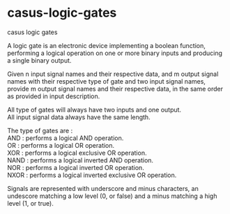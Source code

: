 # casus-logic-gates
casus logic gates

A logic gate is an electronic device implementing a boolean function, performing a logical operation on one or more binary inputs and producing a single binary output.  
  
Given n input signal names and their respective data, and m output signal names with their respective type of gate and two input signal names, provide m output signal names and their respective data, in the same order as provided in input description.  
  
All type of gates will always have two inputs and one output.  
All input signal data always have the same length.  
  
The type of gates are :  
AND : performs a logical AND operation.  
OR : performs a logical OR operation.  
XOR : performs a logical exclusive OR operation.  
NAND : performs a logical inverted AND operation.  
NOR : performs a logical inverted OR operation.  
NXOR : performs a logical inverted exclusive OR operation.  
  
Signals are represented with underscore and minus characters, an undescore matching a low level (0, or false) and a minus matching a high level (1, or true).  

